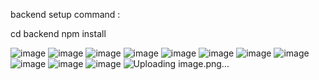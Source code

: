 backend setup command :

cd backend
npm install

![image](https://github.com/user-attachments/assets/29eb1b2c-58e7-49cf-822c-8c390e03c5ac)
![image](https://github.com/user-attachments/assets/96c51f01-b54d-4a5d-8c3a-8396c2c91429)
![image](https://github.com/user-attachments/assets/0ce6a304-7155-4dea-8d2b-174a4b8d8d33)
![image](https://github.com/user-attachments/assets/f38c4c61-7f38-4c11-92a2-ed13b791b7ce)
![image](https://github.com/user-attachments/assets/c65b9326-89d3-48ed-9299-7b215518ed24)
![image](https://github.com/user-attachments/assets/1b024930-840f-495e-9a3f-29ca813b0f28)
![image](https://github.com/user-attachments/assets/81734d50-4304-4093-b279-9f4ee40a748b)
![image](https://github.com/user-attachments/assets/03b6aa83-dba9-4e5b-a568-b9bdef53cf92)
![image](https://github.com/user-attachments/assets/d31c7bff-9e61-4a01-9a86-4aef1a39e646)
![image](https://github.com/user-attachments/assets/dc8a4ae3-ed18-474a-9f4d-e9e0ce917b92)
![image](https://github.com/user-attachments/assets/a5eef111-a80c-44af-8780-0b0428ccbcf6)
![Uploading image.png…]()










